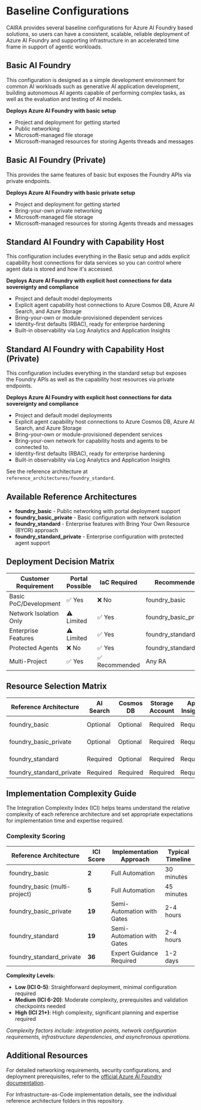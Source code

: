# Baseline Configurations

CAIRA provides several baseline configurations for Azure AI Foundry based solutions, so users can have a consistent, scalable, reliable deployment of Azure AI Foundry and supporting infrastructure in an accelerated time frame in support of agentic workloads.

## Basic AI Foundry

This configuration is designed as a simple development environment for common AI workloads such as generative AI application development, building autonomous AI agents capable of performing complex tasks, as well as the evaluation and testing of AI models.

**Deploys Azure AI Foundry with basic setup**

- Project and deployment for getting started
- Public networking
- Microsoft-managed file storage
- Microsoft-managed resources for storing Agents threads and messages

## Basic AI Foundry (Private)

This provides the same features of basic but exposes the Foundry APIs via private endpoints.

**Deploys Azure AI Foundry with basic private setup**

- Project and deployment for getting started
- Bring-your-own private networking
- Microsoft-managed file storage
- Microsoft-managed resources for storing Agents threads and messages

## Standard AI Foundry with Capability Host

This configuration includes everything in the Basic setup and adds explicit capability host connections for data services so you can control where agent data is stored and how it's accessed.

**Deploys Azure AI Foundry with explicit host connections for data sovereignty and compliance**

- Project and default model deployments
- Explicit agent capability host connections to Azure Cosmos DB, Azure AI Search, and Azure Storage
- Bring-your-own or module-provisioned dependent services
- Identity-first defaults (RBAC), ready for enterprise hardening
- Built-in observability via Log Analytics and Application Insights

## Standard AI Foundry with Capability Host (Private)

This configuration includes everything in the standard setup but exposes the Foundry APIs as well as the capability host resources via private endpoints.

**Deploys Azure AI Foundry with explicit host connections for data sovereignty and compliance**

- Project and default model deployments
- Explicit agent capability host connections to Azure Cosmos DB, Azure AI Search, and Azure Storage
- Bring-your-own or module-provisioned dependent services
- Bring-your-own network for capability hosts and agents to be connected to.
- Identity-first defaults (RBAC), ready for enterprise hardening
- Built-in observability via Log Analytics and Application Insights

See the reference architecture at `reference_architectures/foundry_standard`.

## Available Reference Architectures

- **foundry_basic** - Public networking with portal deployment support
- **foundry_basic_private** - Basic configuration with network isolation
- **foundry_standard** - Enterprise features with Bring Your Own Resource (BYOR) approach
- **foundry_standard_private** - Enterprise configuration with protected agent support

## Deployment Decision Matrix

| Customer Requirement   | Portal Possible | IaC Required  | Recommended RA           |
|------------------------|-----------------|---------------|--------------------------|
| Basic PoC/Development  | ✅ Yes           | ❌ No          | foundry_basic            |
| Network Isolation Only | ⚠️ Limited      | ✅ Yes         | foundry_basic_private    |
| Enterprise Features    | ⚠️ Limited      | ✅ Yes         | foundry_standard         |
| Protected Agents       | ❌ No            | ✅ Yes         | foundry_standard_private |
| Multi-Project          | ✅ Yes           | ✅ Recommended | Any RA                   |

## Resource Selection Matrix

| Reference Architecture   | AI Search | Cosmos DB | Storage Account | App Insights | Container Apps |
|--------------------------|-----------|-----------|-----------------|--------------|----------------|
| foundry_basic            | Optional  | Optional  | Required        | Required     | Not Supported  |
| foundry_basic_private    | Optional  | Optional  | Required        | Required     | Not Supported  |
| foundry_standard         | Required  | Optional  | Required        | Required     | Not Required   |
| foundry_standard_private | Required  | Required  | Required        | Required     | Required       |

## Implementation Complexity Guide

The Integration Complexity Index (ICI) helps teams understand the relative complexity of each reference architecture and set appropriate expectations for implementation time and expertise required.

### Complexity Scoring

| Reference Architecture        | ICI Score | Implementation Approach    | Typical Timeline |
|-------------------------------|-----------|----------------------------|------------------|
| foundry_basic                 | **2**     | Full Automation            | 30 minutes       |
| foundry_basic (multi-project) | **5**     | Full Automation            | 45 minutes       |
| foundry_basic_private         | **19**    | Semi-Automation with Gates | 2-4 hours        |
| foundry_standard              | **19**    | Semi-Automation with Gates | 2-4 hours        |
| foundry_standard_private      | **36**    | Expert Guidance Required   | 1-2 days         |

**Complexity Levels:**

- **Low (ICI 0-5)**: Straightforward deployment, minimal configuration required
- **Medium (ICI 6-20)**: Moderate complexity, prerequisites and validation checkpoints needed
- **High (ICI 21+)**: High complexity, significant planning and expertise required

*Complexity factors include: integration points, network configuration requirements, infrastructure dependencies, and asynchronous operations.*

## Additional Resources

For detailed networking requirements, security configurations, and deployment prerequisites, refer to the [official Azure AI Foundry documentation](https://learn.microsoft.com/en-us/azure/ai-foundry/).

For Infrastructure-as-Code implementation details, see the individual reference architecture folders in this repository.
